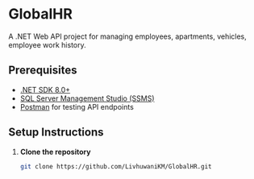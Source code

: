 # GlobalHR

A .NET Web API project for managing employees, apartments, vehicles, employee work history.

## Prerequisites

- [.NET SDK 8.0+](https://dotnet.microsoft.com/)
- [SQL Server Management Studio (SSMS)](https://learn.microsoft.com/en-us/sql/ssms/download-sql-server-management-studio-ssms)
- [Postman](https://www.postman.com/) for testing API endpoints

## Setup Instructions

1. **Clone the repository**
   ```bash
   git clone https://github.com/LivhuwaniKM/GlobalHR.git
